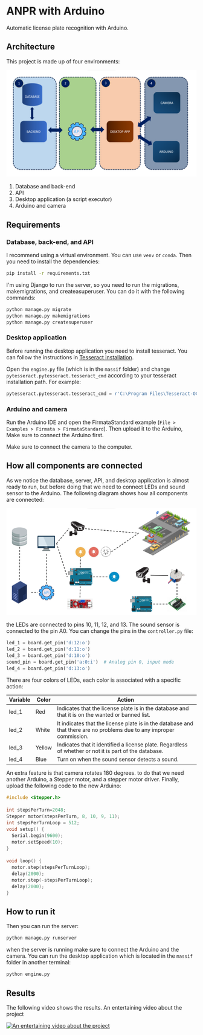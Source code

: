 # ANPR with Arduino

Automatic license plate recognition with Arduino.

## Architecture

This project is made up of four environments:

![](https://raw.githubusercontent.com/addleonel/ANPR-Arduino/main/docs/diagram.png)

1. Database and back-end
2. API
3. Desktop application (a script executor)
4. Arduino and camera

## Requirements

### Database, back-end, and API

I recommend using a virtual environment. You can use `venv` or `conda`. Then you need to install the dependencies:

```bash
pip install -r requirements.txt
```

I'm using Django to run the server, so you need to run the migrations, makemigrations, and createasuperuser. You can do it with the following commands:

```bash
python manage.py migrate
python manage.py makemigrations
python manage.py createsuperuser
```

### Desktop application

Before running the desktop application you need to install tesseract. You can follow the instructions in [Tesseract installation](https://github.com/UB-Mannheim/tesseract/wiki).

Open the `engine.py` file (which is in the `massif` folder) and change `pytesseract.pytesseract.tesseract_cmd` according to your tesseract installation path. For example:

```python
pytesseract.pytesseract.tesseract_cmd = r'C:\Program Files\Tesseract-OCR\tesseract.exe'
```

### Arduino and camera

Run the Arduino IDE and open the FirmataStandard example (`File > Examples > Firmata > FirmataStandard`). Then upload it to the Arduino, Make sure to connect the Arduino first.

Make sure to connect the camera to the computer.

## How all components are connected

As we notice the database, server, API, and desktop application is almost ready to run, but before doing that we need to connect LEDs and sound sensor to the Arduino. The following diagram shows how all components are connected:

![](https://raw.githubusercontent.com/addleonel/ANPR-Arduino/main/docs/diagram-2.png)

the LEDs are connected to pins 10, 11, 12, and 13. The sound sensor is connected to the pin A0. You can change the pins in the `controller.py` file:

```python
led_1 = board.get_pin('d:12:o')
led_2 = board.get_pin('d:11:o')
led_3 = board.get_pin('d:10:o')
sound_pin = board.get_pin('a:0:i')  # Analog pin 0, input mode
led_4 = board.get_pin('d:13:o')
```

There are four colors of LEDs, each color is associated with a specific action:

| Variable | Color  | Action                                                                                                                |
| -------- | ------ | --------------------------------------------------------------------------------------------------------------------- |
| led_1    | Red    | Indicates that the license plate is in the database and that it is on the wanted or banned list.                      |
| led_2    | White  | It indicates that the license plate is in the database and that there are no problems due to any improper commission. |
| led_3    | Yellow | Indicates that it identified a license plate. Regardless of whether or not it is part of the database.                |
| led_4    | Blue   | Turn on when the sound sensor detects a sound.                                                                        |

An extra feature is that camera rotates 180 degrees. to do that we need another Arduino, a Stepper motor, and a stepper motor driver. Finally, upload the following code to the new Arduino:

```cpp
#include <Stepper.h>

int stepsPerTurn=2048;
Stepper motor(stepsPerTurn, 8, 10, 9, 11);
int stepsPerTurnLoop = 512;
void setup() {
  Serial.begin(9600);
  motor.setSpeed(10);
}

void loop() {
  motor.step(stepsPerTurnLoop);
  delay(2000);
  motor.step(-stepsPerTurnLoop);
  delay(2000);
}
```

## How to run it

Then you can run the server:

```bash
python manage.py runserver
```

when the server is running make sure to connect the Arduino and the camera. You can run the desktop application which is located in the `massif` folder in another terminal:

```bash
python engine.py
```

## Results

The following video shows the results. An entertaining video about the project

[![An entertaining video about the project](https://img.youtube.com/vi/7bi59xWkrVs/0.jpg)](https://www.youtube.com/watch?v=7bi59xWkrVs)
